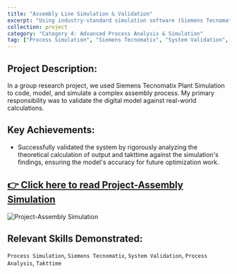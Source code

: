 ```yaml
---
title: "Assembly Line Simulation & Validation"
excerpt: "Using industry-standard simulation software (Siemens Tecnomatix) to model and de-risk complex manufacturing processes."
collection: project
category: "Category 4: Advanced Process Analysis & Simulation"
tag: ["Process Simulation", "Siemens Tecnomatix", "System Validation", "Process Analysis", "Takttime"]
---
```


## Project Description: 
In a group research project, we used Siemens Tecnomatix Plant Simulation to code, model, and simulate a complex assembly process. 
My primary responsibility was to validate the digital model against real-world calculations.

## Key Achievements: 
- Successfully validated the system by rigorously analyzing the theoretical calculation of output and takttime against the simulation's findings, ensuring the model's accuracy for future optimization work.

## [👉 Click here to read Project-Assembly Simulation](files/Project-Assembly%20Simulation.pdf)

![Project-Assembly Simulation](https://yen010390.github.io/images/Project-Assembly-Simulation.png)


## Relevant Skills Demonstrated: 
`Process Simulation`, `Siemens Tecnomatix`, `System Validation`, `Process Analysis`, `Takttime`
